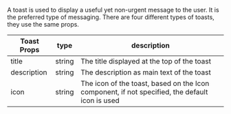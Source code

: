 A toast is used to display a useful yet non-urgent message to the user. It is the preferred type of messaging. There are four different types of toasts, they use the same props.

| Toast Props | type | description |
| --- | --- | --- |
| title | string | The title displayed at the top of the toast |
| description | string | The description as main text of the toast |
| icon | string | The icon of the toast, based on the Icon component, if not specified, the default icon is used |
